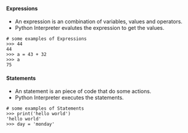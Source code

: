 #### Expressions
* An expression is an combination of variables, values and operators.
* Python Interpreter evalutes the expression to get the values.

```Python3
# some examples of Expressions
>>> 44
44
>>> a = 43 + 32
>>> a
75

```


#### Statements
* An statement is an piece of code that do some actions.
* Python Interpreter executes the statements.

```Python3
# some examples of Statements
>>> print('hello world')
'hello world'
>>> day = 'monday'

```